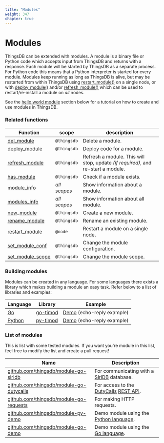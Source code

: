 ```yaml
---
title: "Modules"
weight: 347
chapter: true
---
```


# Modules

ThingsDB can be extended with modules. A module is a binary file or Python code which accepts input from ThingsDB and returns with a response.
Each module will be started by ThingsDB as a separate process. For Python code this means that a Python interpreter is started for every module.
Modules keep running as long as ThingsDB is alive, but may be restarted from within ThingsDB using [restart_module()](../node-api/restart_module) on a single node, or with [deploy_module()](../thingsdb-api/deploy_module) and/or [refresh_module()](../thingsdb-api/refresh_module) which can be used to restart/re-install a module on *all* nodes.

See the [hello world module](./hello-world-module) section below for a tutorial on how to create and use modules in ThingsDB.

### Related functions

Function | scope | description
-------- | ----- | -----------
[del_module](../thingsdb-api/del_module) | `@thingsdb` | Delete a module.
[deploy_module](../thingsdb-api/deploy_module) | `@thingsdb` | Deploy code for a module.
[refresh_module](../thingsdb-api/refresh_module) | `@thingsdb` | Refresh a module. This will stop, update *(if required)*, and re-start a module.
[has_module](../thingsdb-api/has_module) | `@thingsdb` | Check if a module exists.
[module_info](../thingsdb-api/module_info) | *all scopes* | Show information about a module.
[modules_info](../thingsdb-api/modules_info) | *all scopes* | Show information about all module.
[new_module](../thingsdb-api/new_module) | `@thingsdb` | Create a new module.
[rename_module](../thingsdb-api/new_module) | `@thingsdb` | Rename an existing module.
[restart_module](../node-api/restart_module) | `@node` | Restart a module on a single node.
[set_module_conf](../thingsdb-api/set_module_conf) | `@thingsdb` | Change the module configuration.
[set_module_scope](../thingsdb-api/set_module_scope) | `@thingsdb` | Change the module scope.


### Building modules

Modules can be created in any language. For some languages there exists a library which makes
building a module an easy task. Refer below to a list of libraries and examples:

Language | Library | Example
-------- | ------- | -------
[Go](https://golang.org)  | [go-timod](https://github.com/thingsdb/go-timod) | [Demo](https://github.com/thingsdb/module-go-demo) (echo-reply example)
[Python](https://www.python.org)  | [py-timod](https://github.com/thingsdb/py-timod) | [Demo](https://github.com/thingsdb/module-py-demo) (echo-reply example)


### List of modules

This is list with some tested modules. If you want you're module in this list, feel free to modify the list and create a pull request!

Name                                                                                        | Description
------------------------------------------------------------------------------------------- | --------------------------
[github.com/thingsdb/module-go-siridb](https://github.com/thingsdb/module-go-siridb)        | For communicating with a [SiriDB](https://siridb.net) database.
[github.com/thingsdb/module-go-dutycalls](https://github.com/thingsdb/module-go-dutycalls)  | For access to the [DutyCalls](https://dutycalls.me) [REST API](https://docs.dutycalls.me/rest-api/).
[github.com/thingsdb/module-go-requests](https://github.com/thingsdb/module-go-requests)    | For making HTTP requests.
[github.com/thingsdb/module-py-demo](https://github.com/thingsdb/module-py-demo)            | Demo module using the [Python language](https://python.org).
[github.com/thingsdb/module-go-demo](https://github.com/thingsdb/module-go-demo)            | Demo module using the [Go language](https://golang.org).

